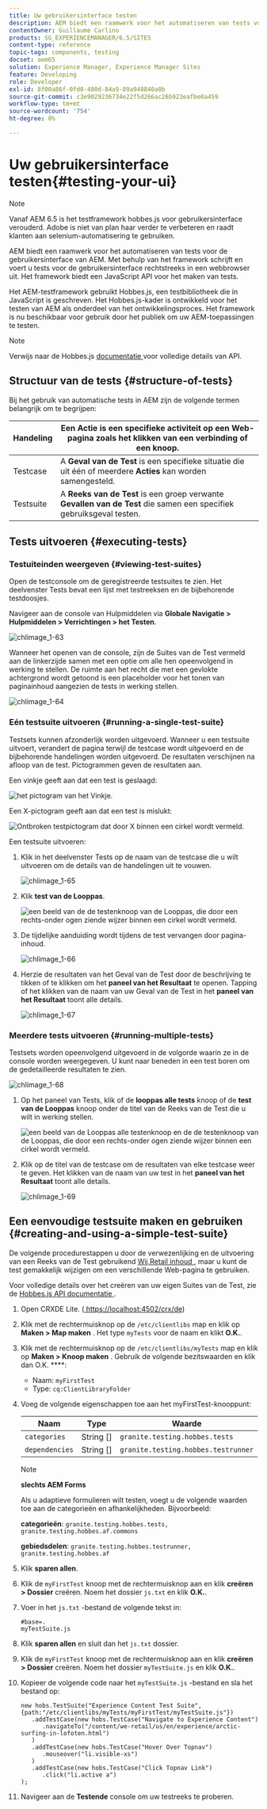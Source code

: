 ```yaml
---
title: Uw gebruikersinterface testen
description: AEM biedt een raamwerk voor het automatiseren van tests voor uw AEM-gebruikersinterface
contentOwner: Guillaume Carlino
products: SG_EXPERIENCEMANAGER/6.5/SITES
content-type: reference
topic-tags: components, testing
docset: aem65
solution: Experience Manager, Experience Manager Sites
feature: Developing
role: Developer
exl-id: 8f00a86f-0fd0-480d-84a9-89a948840a0b
source-git-commit: c3e9029236734e22f5d266ac26b923eafbe0a459
workflow-type: tm+mt
source-wordcount: '754'
ht-degree: 0%

---
```


# Uw gebruikersinterface testen{#testing-your-ui}

>[!NOTE]
>
>Vanaf AEM 6.5 is het testframework hobbes.js voor gebruikersinterface verouderd. Adobe is niet van plan haar verder te verbeteren en raadt klanten aan selenium-automatisering te gebruiken.
>

AEM biedt een raamwerk voor het automatiseren van tests voor de gebruikersinterface van AEM. Met behulp van het framework schrijft en voert u tests voor de gebruikersinterface rechtstreeks in een webbrowser uit. Het framework biedt een JavaScript API voor het maken van tests.

Het AEM-testframework gebruikt Hobbes.js, een testbibliotheek die in JavaScript is geschreven. Het Hobbes.js-kader is ontwikkeld voor het testen van AEM als onderdeel van het ontwikkelingsproces. Het framework is nu beschikbaar voor gebruik door het publiek om uw AEM-toepassingen te testen.

>[!NOTE]
>
>Verwijs naar de Hobbes.js [ documentatie ](https://developer.adobe.com/experience-manager/reference-materials/6-5/test-api/index.html) voor volledige details van API.

## Structuur van de tests {#structure-of-tests}

Bij het gebruik van automatische tests in AEM zijn de volgende termen belangrijk om te begrijpen:

| Handeling | Een **Actie** is een specifieke activiteit op een Web-pagina zoals het klikken van een verbinding of een knoop. |
|---|---|
| Testcase | A **Geval van de Test** is een specifieke situatie die uit één of meerdere **Acties** kan worden samengesteld. |
| Testsuite | A **Reeks van de Test** is een groep verwante **Gevallen van de Test** die samen een specifiek gebruiksgeval testen. |

## Tests uitvoeren {#executing-tests}

### Testuiteinden weergeven {#viewing-test-suites}

Open de testconsole om de geregistreerde testsuites te zien. Het deelvenster Tests bevat een lijst met testreeksen en de bijbehorende testdoosjes.

Navigeer aan de console van Hulpmiddelen via **Globale Navigatie > Hulpmiddelen > Verrichtingen > het Testen**.

![ chlimage_1-63 ](assets/chlimage_1-63.png)

Wanneer het openen van de console, zijn de Suites van de Test vermeld aan de linkerzijde samen met een optie om alle hen opeenvolgend in werking te stellen. De ruimte aan het recht die met een gevlokte achtergrond wordt getoond is een placeholder voor het tonen van paginainhoud aangezien de tests in werking stellen.

![ chlimage_1-64 ](assets/chlimage_1-64.png)

### Eén testsuite uitvoeren {#running-a-single-test-suite}

Testsets kunnen afzonderlijk worden uitgevoerd. Wanneer u een testsuite uitvoert, verandert de pagina terwijl de testcase wordt uitgevoerd en de bijbehorende handelingen worden uitgevoerd. De resultaten verschijnen na afloop van de test. Pictogrammen geven de resultaten aan.

Een vinkje geeft aan dat een test is geslaagd:

![ het pictogram van het Vinkje.](do-not-localize/chlimage_1-2.png)

Een X-pictogram geeft aan dat een test is mislukt:

![ Ontbroken testpictogram dat door X binnen een cirkel wordt vermeld.](do-not-localize/chlimage_1-3.png)

Een testsuite uitvoeren:

1. Klik in het deelvenster Tests op de naam van de testcase die u wilt uitvoeren om de details van de handelingen uit te vouwen.

   ![ chlimage_1-65 ](assets/chlimage_1-65.png)

1. Klik **test van de Looppas**.

   ![ een beeld van de de testenknoop van de Looppas, die door een rechts-onder ogen ziende wijzer binnen een cirkel wordt vermeld.](do-not-localize/chlimage_1-4.png)

1. De tijdelijke aanduiding wordt tijdens de test vervangen door pagina-inhoud.

   ![ chlimage_1-66 ](assets/chlimage_1-66.png)

1. Herzie de resultaten van het Geval van de Test door de beschrijving te tikken of te klikken om het **paneel van het Resultaat** te openen. Tapping of het klikken van de naam van uw Geval van de Test in het **paneel van het Resultaat** toont alle details.

   ![ chlimage_1-67 ](assets/chlimage_1-67.png)

### Meerdere tests uitvoeren {#running-multiple-tests}

Testsets worden opeenvolgend uitgevoerd in de volgorde waarin ze in de console worden weergegeven. U kunt naar beneden in een test boren om de gedetailleerde resultaten te zien.

![ chlimage_1-68 ](assets/chlimage_1-68.png)

1. Op het paneel van Tests, klik of de **looppas alle tests** knoop of de **test van de Looppas** knoop onder de titel van de Reeks van de Test die u wilt in werking stellen.

   ![ een beeld van de Looppas alle testenknoop en de de testenknoop van de Looppas, die door een rechts-onder ogen ziende wijzer binnen een cirkel wordt vermeld.](do-not-localize/chlimage_1-5.png)

1. Klik op de titel van de testcase om de resultaten van elke testcase weer te geven. Het klikken van de naam van uw test in het **paneel van het Resultaat** toont alle details.

   ![ chlimage_1-69 ](assets/chlimage_1-69.png)

## Een eenvoudige testsuite maken en gebruiken {#creating-and-using-a-simple-test-suite}

De volgende procedurestappen u door de verwezenlijking en de uitvoering van een Reeks van de Test gebruikend [ Wij.Retail inhoud ](/help/sites-developing/we-retail.md), maar u kunt de test gemakkelijk wijzigen om een verschillende Web-pagina te gebruiken.

Voor volledige details over het creëren van uw eigen Suites van de Test, zie de [ Hobbes.js API documentatie ](https://developer.adobe.com/experience-manager/reference-materials/6-5/test-api/index.html).

1. Open CRXDE Lite. ([ https://localhost:4502/crx/de](https://localhost:4502/crx/de))
1. Klik met de rechtermuisknop op de `/etc/clientlibs` map en klik op **Maken > Map maken** . Het type `myTests` voor de naam en klikt **O.K.**.
1. Klik met de rechtermuisknop op de `/etc/clientlibs/myTests` map en klik op **Maken > Knoop maken** . Gebruik de volgende bezitswaarden en klik dan O.K. ****:

   * Naam: `myFirstTest`
   * Type: `cq:ClientLibraryFolder`

1. Voeg de volgende eigenschappen toe aan het myFirstTest-knooppunt:

   | Naam | Type | Waarde |
   |---|---|---|
   | `categories` | String [] | `granite.testing.hobbes.tests` |
   | `dependencies` | String [] | `granite.testing.hobbes.testrunner` |

   >[!NOTE]
   >
   >**slechts AEM Forms**
   >
   >
   >Als u adaptieve formulieren wilt testen, voegt u de volgende waarden toe aan de categorieën en afhankelijkheden. Bijvoorbeeld:
   >
   >
   >**categorieën**: `granite.testing.hobbes.tests, granite.testing.hobbes.af.commons`
   >
   >
   >**gebiedsdelen**: `granite.testing.hobbes.testrunner, granite.testing.hobbes.af`

1. Klik **sparen allen**.
1. Klik de `myFirstTest` knoop met de rechtermuisknop aan en klik **creëren > Dossier** creëren. Noem het dossier `js.txt` en klik **O.K.**.
1. Voer in het `js.txt` -bestand de volgende tekst in:

   ```
   #base=.
   myTestSuite.js
   ```

1. Klik **sparen allen** en sluit dan het `js.txt` dossier.
1. Klik de `myFirstTest` knoop met de rechtermuisknop aan en klik **creëren > Dossier** creëren. Noem het dossier `myTestSuite.js` en klik **O.K.**.
1. Kopieer de volgende code naar het `myTestSuite.js` -bestand en sla het bestand op:

   ```
   new hobs.TestSuite("Experience Content Test Suite", {path:"/etc/clientlibs/myTests/myFirstTest/myTestSuite.js"})
      .addTestCase(new hobs.TestCase("Navigate to Experience Content")
         .navigateTo("/content/we-retail/us/en/experience/arctic-surfing-in-lofoten.html")
      )
      .addTestCase(new hobs.TestCase("Hover Over Topnav")
         .mouseover("li.visible-xs")
      )
      .addTestCase(new hobs.TestCase("Click Topnav Link")
         .click("li.active a")
   );
   ```

1. Navigeer aan de **Testende** console om uw testreeks te proberen.
